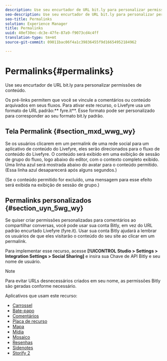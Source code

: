 ```yaml
---
description: Use seu encurtador de URL bit.ly para personalizar permissões de conteúdo.
seo-description: Use seu encurtador de URL bit.ly para personalizar permissões de conteúdo.
seo-title: Permalinks
solution: Experience Manager
title: Permalinks
uuid: 40ef30ec-dc3e-47fe-87a9-f9073cd4c4ff
translation-type: tm+mt
source-git-commit: 09011bac06f4a1c39836455f9d16654952184962

---
```



# Permalinks{#permalinks}

Use seu encurtador de URL bit.ly para personalizar permissões de conteúdo.

Os pré-links permitem que você se vincule a comentários ou conteúdo arquivados em seus fluxos. Para ativar este recurso, o Livefyre usa um formato de URL padrão:** fyre.it**. Esse formato pode ser personalizado para corresponder ao seu formato bit.ly padrão.

## Tela Permalink {#section_mxd_wwg_wy}

Se os usuários clicarem em um permalink de uma rede social para um aplicativo de conteúdo do Livefyre, eles serão direcionados para o fluxo de conteúdo do Livefyre. O conteúdo será exibido em uma exibição de sessão de grupo do fluxo, logo abaixo do editor, com o contexto completo exibido. Uma linha azul será mostrada abaixo do avatar para o conteúdo permitido. (Essa linha azul desaparecerá após alguns segundos.)

(Se o conteúdo permitido for excluído, uma mensagem para esse efeito será exibida na exibição de sessão de grupo.)

## Permalinks personalizados {#section_uyn_5wg_wy}

Se quiser criar permissões personalizadas para comentários ao compartilhar conversas, você pode usar sua conta Bitly, em vez do URL padrão encurtado Livefyre (fyre.it). Usar sua conta Bitly ajudará a lembrar os usuários de que eles visitarão o conteúdo do seu site ao clicar em um permalink.

Para implementar esse recurso, acesse **[!UICONTROL Studio > Settings > Integration Settings > Social Sharing]** e insira sua Chave de API Bitly e seu nome de usuário.

>[!NOTE]
>
>Para evitar URLs desnecessários criados em seu nome, as permissões Bitly são geradas conforme necessário.

Aplicativos que usam este recurso:

* [Carrossel](/help/using/c-about-apps/c-carousel-app/c-carousel-app.md#c_carousel_app)
* [Bate-papo](/help/using/c-about-apps/c-chat-app/c-chat-app.md#c_chat_app)
* [Comentários](/help/using/c-about-apps/c-comments/c-comments.md)
* [Placa de recurso](/help/using/c-about-apps/c-feature-card-app/c-feature-card-app.md#c_feature_card_app)
* [Mapa](/help/using/c-about-apps/c-map-app/c-map-app.md#c_map_app)
* [Mídia](/help/using/c-about-apps/c-media-wall-app/c-media-wall-app.md#c_media_wall_app)
* [Mosaico](/help/using/c-about-apps/c-mosaic-app/c-mosaic-app.md#c_mosaic_app)
* [Resenhas](/help/using/c-about-apps/c-reviews-app/c-reviews-app.md#c_reviews_app)
* [Sidenotes](/help/using/c-about-apps/c-sidenotes-app/c-sidenotes-app.md#c_sidenotes_app)
* [Storify 2](/help/using/c-about-apps/c-storify2/c-storify2.md#c_storify2)

